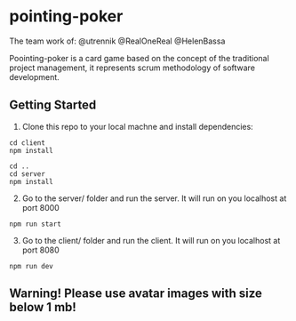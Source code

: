 # pointing-poker

The team work of:
@utrennik
@RealOneReal
@HelenBassa

Poointing-poker is a card game based on the concept of the traditional project management, it represents scrum methodology of software development.

## Getting Started

1. Clone this repo to your local machne and install dependencies:

```
cd client
npm install

cd ..
cd server
npm install
```

2. Go to the server/ folder and run the server. It will run on you localhost at port 8000
```
npm run start
```

3. Go to the client/ folder and run the client. It will run on you localhost at port 8080
```
npm run dev
```

## Warning! Please use avatar images with size below 1 mb!
